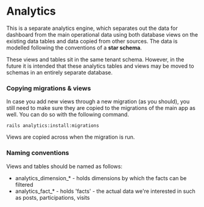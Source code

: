 # Analytics
This is a separate analytics engine, which separates out the data for dashboard from the main operational data
using both database views on the existing data tables and data copied from other sources. 
The data is modelled following the conventions of a **star schema**.

These views and tables sit in the same tenant schema. However, in the future it is intended
that these analytics tables and views may be moved to schemas in an entirely separate database.

### Copying migrations & views

In case you add new views through a new migration (as you should), you still need to make sure they are copied to the migrations of the main app as well. You can do so with the following command.

```
rails analytics:install:migrations
```

Views are copied across when the migration is run.

### Naming conventions

Views and tables should be named as follows:

* analytics_dimension_* - holds dimensions by which the facts can be filtered
* analytics_fact_* - holds 'facts' - the actual data we're interested in 
such as posts, participations, visits

